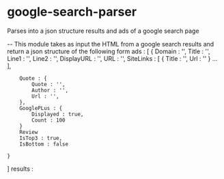 google-search-parser
====================

Parses into a json structure results and ads of a google search page

--
This module takes as input the HTML from a google search results and return a json structure of the following form
ads : [
    {
        Domain : '',
        Title : '',
        Line1 : '',
        Line2 : '',
        DisplayURL : '',
        URL : '',
        SiteLinks : [
            {
                Title : '',
                Url : ''
            }
            ...
        ],
        
        Quote : {
            Quote : '',
            Author : '',
            Url : '',
        },
        GooglePLus : {
            Displayed : true,
            Count : 100
        }
        Review
        IsTop3 : true,
        IsBottom : false

    }
]
results :
